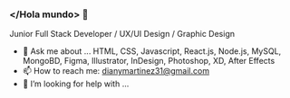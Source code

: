### </Hola mundo> 👋

Junior Full Stack Developer / UX/UI Design / Graphic Design

- 💬 Ask me about ... HTML, CSS, Javascript, React.js, Node.js, MySQL, MongoBD, Figma, Illustrator, InDesign, Photoshop, XD, After Effects
- 📫 How to reach me: dianymartinez31@gmail.com
- 🤔 I’m looking for help with ... 


<!--
**Diany0121/Diany0121** is a ✨ _special_ ✨ repository because its `README.md` (this file) appears on your GitHub profile.

Here are some ideas to get you started:

- 🔭 I’m currently working on ...
- 🌱 I’m currently learning ...
- 👯 I’m looking to collaborate on ...
- 🤔 I’m looking for help with ...
- 💬 Ask me about ...
- 📫 How to reach me: ...
- 😄 Pronouns: ...
- ⚡ Fun fact: ...
-->
